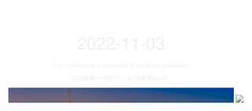 <!-- [START DAILY SAYING] -->
<!-- Please keep comment here to allow auto-update -->
<p align="center">
  <img src="assets/daily-saying/2022-11-03.svg" height="196"/>
  <img src="https://dots365.herokuapp.com?d=2022-11-03" height="196"/>
</p>
<!-- [END DAILY SAYING] -->

<!-- <p align="center">
<img alt="profile views" src="https://komarev.com/ghpvc/?username=bubkoo&color=brightgreen&style=flat-square&label=PROFILE+VIEWS" />
</p> -->
